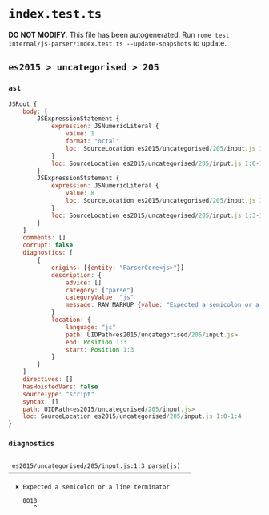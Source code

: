 # `index.test.ts`

**DO NOT MODIFY**. This file has been autogenerated. Run `rome test internal/js-parser/index.test.ts --update-snapshots` to update.

## `es2015 > uncategorised > 205`

### `ast`

```javascript
JSRoot {
	body: [
		JSExpressionStatement {
			expression: JSNumericLiteral {
				value: 1
				format: "octal"
				loc: SourceLocation es2015/uncategorised/205/input.js 1:0-1:3
			}
			loc: SourceLocation es2015/uncategorised/205/input.js 1:0-1:3
		}
		JSExpressionStatement {
			expression: JSNumericLiteral {
				value: 8
				loc: SourceLocation es2015/uncategorised/205/input.js 1:3-1:4
			}
			loc: SourceLocation es2015/uncategorised/205/input.js 1:3-1:4
		}
	]
	comments: []
	corrupt: false
	diagnostics: [
		{
			origins: [{entity: "ParserCore<js>"}]
			description: {
				advice: []
				category: ["parse"]
				categoryValue: "js"
				message: RAW_MARKUP {value: "Expected a semicolon or a line terminator"}
			}
			location: {
				language: "js"
				path: UIDPath<es2015/uncategorised/205/input.js>
				end: Position 1:3
				start: Position 1:3
			}
		}
	]
	directives: []
	hasHoistedVars: false
	sourceType: "script"
	syntax: []
	path: UIDPath<es2015/uncategorised/205/input.js>
	loc: SourceLocation es2015/uncategorised/205/input.js 1:0-1:4
}
```

### `diagnostics`

```

 es2015/uncategorised/205/input.js:1:3 parse(js) ━━━━━━━━━━━━━━━━━━━━━━━━━━━━━━━━━━━━━━━━━━━━━━━━━━━

  ✖ Expected a semicolon or a line terminator

    0O18
       ^


```
